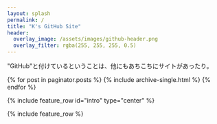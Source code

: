 ```yaml
---
layout: splash
permalink: /
title: "K's GitHub Site"
header:
  overlay_image: /assets/images/github-header.png
  overlay_filter: rgba(255, 255, 255, 0.5)
---
```

"GitHub"と付けているということは、他にもあちこちにサイトがあったり。

{% for post in paginator.posts %}
  {% include archive-single.html %}
{% endfor %}

{% include feature_row id="intro" type="center" %}

{% include feature_row %}
